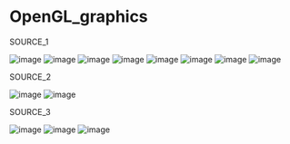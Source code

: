 # OpenGL_graphics
SOURCE_1 

![image](https://user-images.githubusercontent.com/37133888/125074187-e8ab0c80-e0f7-11eb-9d73-6b4753a65270.png)
![image](https://user-images.githubusercontent.com/37133888/125074192-eb0d6680-e0f7-11eb-877c-cfab12a9c396.png)
![image](https://user-images.githubusercontent.com/37133888/125074208-efd21a80-e0f7-11eb-907e-013cb9449bdd.png)
![image](https://user-images.githubusercontent.com/37133888/125074211-f1034780-e0f7-11eb-8d08-9a1fef73243c.png)
![image](https://user-images.githubusercontent.com/37133888/125074144-dc26b400-e0f7-11eb-86d7-7486c1313263.png)
![image](https://user-images.githubusercontent.com/37133888/125074151-ddf07780-e0f7-11eb-8a72-a92c4d0b5f9a.png)
![image](https://user-images.githubusercontent.com/37133888/125074165-e21c9500-e0f7-11eb-9a38-1e5505baabdb.png)
![image](https://user-images.githubusercontent.com/37133888/125074172-e3e65880-e0f7-11eb-8e8b-18fe7061c6bf.png)


SOURCE_2

![image](https://user-images.githubusercontent.com/37133888/125074248-fe203680-e0f7-11eb-843c-1cbb852191cc.png)
![image](https://user-images.githubusercontent.com/37133888/125074263-04161780-e0f8-11eb-9e35-ee08a27920a3.png)


SOURCE_3

![image](https://user-images.githubusercontent.com/37133888/125074288-0d06e900-e0f8-11eb-8d08-8aab7b6bfa91.png)
![image](https://user-images.githubusercontent.com/37133888/125074293-0ed0ac80-e0f8-11eb-92d7-741db3936f4d.png)
![image](https://user-images.githubusercontent.com/37133888/125074296-1001d980-e0f8-11eb-8c53-a2fdd837914c.png)
